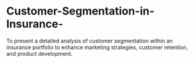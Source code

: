 # Customer-Segmentation-in-Insurance-
To present a detailed analysis of customer segmentation within an insurance portfolio to enhance marketing strategies, customer retention, and product development.
